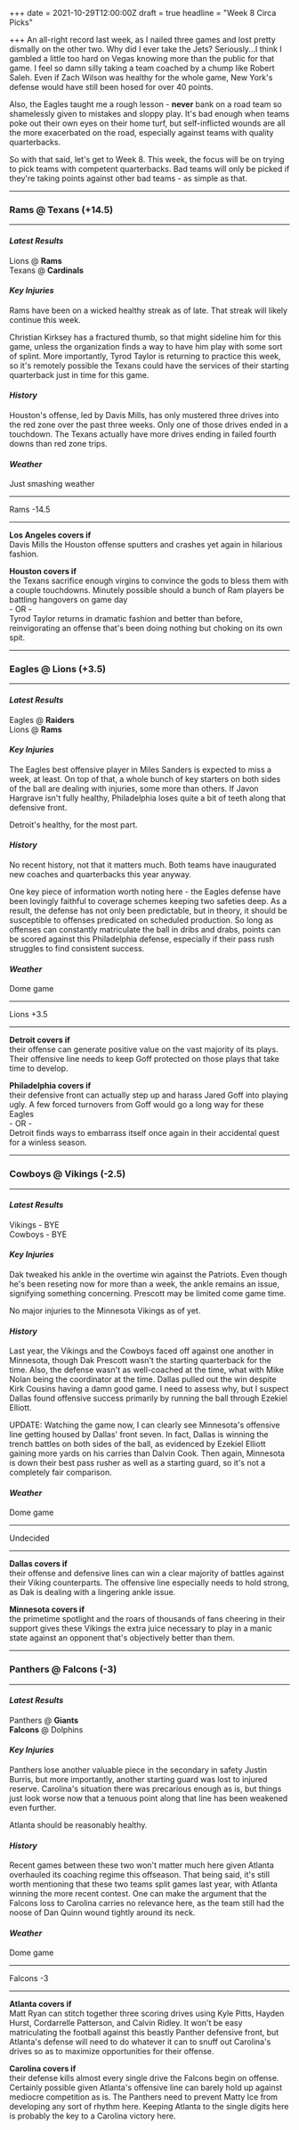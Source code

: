 +++
date = 2021-10-29T12:00:00Z
draft = true
headline = "Week 8 Circa Picks"

+++
An all-right record last week, as I nailed three games and lost pretty dismally on the other two. Why did I ever take the Jets? Seriously...I think I gambled a little too hard on Vegas knowing more than the public for that game. I feel so damn silly taking a team coached by a chump like Robert Saleh. Even if Zach Wilson was healthy for the whole game, New York's defense would have still been hosed for over 40 points.

Also, the Eagles taught me a rough lesson - **never** bank on a road team so shamelessly given to mistakes and sloppy play. It's bad enough when teams poke out their own eyes on their home turf, but self-inflicted wounds are all the more exacerbated on the road, especially against teams with quality quarterbacks.

So with that said, let's get to Week 8. This week, the focus will be on trying to pick teams with competent quarterbacks. Bad teams will only be picked if they're taking points against other bad teams - as simple as that.

***

### Rams @ Texans (+14.5)

***

#### _Latest Results_

Lions @ **Rams**  
Texans @ **Cardinals**

#### _Key Injuries_

Rams have been on a wicked healthy streak as of late. That streak will likely continue this week.

Christian Kirksey has a fractured thumb, so that might sideline him for this game, unless the organization finds a way to have him play with some sort of splint. More importantly, Tyrod Taylor is returning to practice this week, so it's remotely possible the Texans could have the services of their starting quarterback just in time for this game.

#### _History_

Houston's offense, led by Davis Mills, has only mustered three drives into the red zone over the past three weeks. Only one of those drives ended in a touchdown. The Texans actually have more drives ending in failed fourth downs than red zone trips.

#### _Weather_

Just smashing weather

***

Rams -14.5

***

**Los Angeles covers if**  
Davis Mills the Houston offense sputters and crashes yet again in hilarious fashion.

**Houston covers if**  
the Texans sacrifice enough virgins to convince the gods to bless them with a couple touchdowns. Minutely possible should a bunch of Ram players be battling hangovers on game day  
\- OR -  
Tyrod Taylor returns in dramatic fashion and better than before, reinvigorating an offense that's been doing nothing but choking on its own spit.

***

### Eagles @ Lions (+3.5)

***

#### _Latest Results_

Eagles @ **Raiders**  
Lions @ **Rams**

#### _Key Injuries_

The Eagles best offensive player in Miles Sanders is expected to miss a week, at least. On top of that, a whole bunch of key starters on both sides of the ball are dealing with injuries, some more than others. If Javon Hargrave isn't fully healthy, Philadelphia loses quite a bit of teeth along that defensive front.

Detroit's healthy, for the most part.

#### _History_

No recent history, not that it matters much. Both teams have inaugurated new coaches and quarterbacks this year anyway.

One key piece of information worth noting here - the Eagles defense have been lovingly faithful to coverage schemes keeping two safeties deep. As a result, the defense has not only been predictable, but in theory, it should be susceptible to offenses predicated on scheduled production. So long as offenses can constantly matriculate the ball in dribs and drabs, points can be scored against this Philadelphia defense, especially if their pass rush struggles to find consistent success.

#### _Weather_

Dome game

***

Lions +3.5

***

**Detroit covers if**  
their offense can generate positive value on the vast majority of its plays. Their offensive line needs to keep Goff protected on those plays that take time to develop.

**Philadelphia covers if**  
their defensive front can actually step up and harass Jared Goff into playing ugly. A few forced turnovers from Goff would go a long way for these Eagles  
\- OR -  
Detroit finds ways to embarrass itself once again in their accidental quest for a winless season.

***

### Cowboys @ Vikings (-2.5)

***

#### _Latest Results_

Vikings - BYE  
Cowboys - BYE

#### _Key Injuries_

Dak tweaked his ankle in the overtime win against the Patriots. Even though he's been reseting now for more than a week, the ankle remains an issue, signifying something concerning. Prescott may be limited come game time.

No major injuries to the Minnesota Vikings as of yet.

#### _History_

Last year, the Vikings and the Cowboys faced off against one another in Minnesota, though Dak Prescott wasn't the starting quarterback for the time. Also, the defense wasn't as well-coached at the time, what with Mike Nolan being the coordinator at the time. Dallas pulled out the win despite Kirk Cousins having a damn good game. I need to assess why, but I suspect Dallas found offensive success primarily by running the ball through Ezekiel Elliott.

UPDATE: Watching the game now, I can clearly see Minnesota's offensive line getting housed by Dallas' front seven. In fact, Dallas is winning the trench battles on both sides of the ball, as evidenced by Ezekiel Elliott gaining more yards on his carries than Dalvin Cook. Then again, Minnesota is down their best pass rusher as well as a starting guard, so it's not a completely fair comparison.

#### _Weather_

Dome game

***

Undecided

***

**Dallas covers if**  
their offense and defensive lines can win a clear majority of battles against their Viking counterparts. The offensive line especially needs to hold strong, as Dak is dealing with a lingering ankle issue.

**Minnesota covers if**  
the primetime spotlight and the roars of thousands of fans cheering in their support gives these Vikings the extra juice necessary to play in a manic state against an opponent that's objectively better than them.

***

### Panthers @ Falcons (-3)

***

#### _Latest Results_

Panthers @ **Giants  
Falcons** @ Dolphins

#### _Key Injuries_

Panthers lose another valuable piece in the secondary in safety Justin Burris, but more importantly, another starting guard was lost to injured reserve. Carolina's situation there was precarious enough as is, but things just look worse now that a tenuous point along that line has been weakened even further.  

Atlanta should be reasonably healthy.

#### _History_

Recent games between these two won't matter much here given Atlanta overhauled its coaching regime this offseason. That being said, it's still worth mentioning that these two teams split games last year, with Atlanta winning the more recent contest. One can make the argument that the Falcons loss to Carolina carries no relevance here, as the team still had the noose of Dan Quinn wound tightly around its neck.

#### _Weather_

Dome game

***

Falcons -3

***

**Atlanta covers if**  
Matt Ryan can stitch together three scoring drives using Kyle Pitts, Hayden Hurst, Cordarrelle Patterson, and Calvin Ridley. It won't be easy matriculating the football against this beastly Panther defensive front, but Atlanta's defense will need to do whatever it can to snuff out Carolina's drives so as to maximize opportunities for their offense.

**Carolina covers if**  
their defense kills almost every single drive the Falcons begin on offense. Certainly possible given Atlanta's offensive line can barely hold up against mediocre competition as is. The Panthers need to prevent Matty Ice from developing any sort of rhythm here. Keeping Atlanta to the single digits here is probably the key to a Carolina victory here.